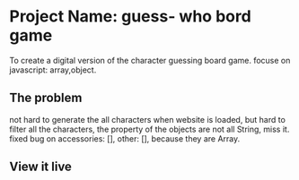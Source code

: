 # Project Name: guess- who bord game

To create a digital version of the character guessing board game. focuse on javascript: array,object.

## The problem

not hard to generate the all characters when website is loaded, but hard to filter all the characters, the property of the objects are not all String, miss it. fixed bug on accessories: [], other: [], because they are Array.

## View it live


